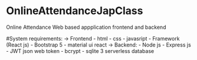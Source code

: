 # OnlineAttendanceJapClass
Online Attendance Web based appplication frontend and backend

#System requirements:
  -> Frontend
    - html
    - css
    - javasript
    - Framework (React js)
    - Bootstrap 5
    - material ui react
  -> Backend:
    - Node js
    - Express js
    - JWT json web token
    - bcrypt
    - sqlite 3 serverless database
    
    
